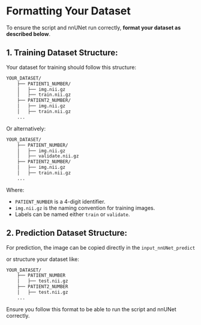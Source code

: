 # Formatting Your Dataset

To ensure the script and nnUNet run correctly, **format your dataset as described below**.

## 1. Training Dataset Structure:

Your dataset for training should follow this structure:

```bash
YOUR_DATASET/
    ├── PATIENT1_NUMBER/
    │   ├── img.nii.gz
    │   ├── train.nii.gz
    ├── PATIENT2_NUMBER/
    │   ├── img.nii.gz
    │   ├── train.nii.gz
    ... 
```

Or alternatively:

```bash
YOUR_DATASET/
    ├── PATIENT_NUMBER/
    │   ├── img.nii.gz
    │   ├── validate.nii.gz
    ├── PATIENT2_NUMBER/
    │   ├── img.nii.gz
    │   ├── train.nii.gz
    ... 
```

Where:
- `PATIENT_NUMBER` is a 4-digit identifier.
- `img.nii.gz` is the naming convention for training images.
- Labels can be named either `train` or `validate`.

## 2. Prediction Dataset Structure:

For prediction, the image can be copied directly in the `input_nnUNet_predict`

or structure your dataset like:

```bash
YOUR_DATASET/
    ├── PATIENT_NUMBER
    │   ├── test.nii.gz
    ├── PATIENT2_NUMBER
    │   ├── test.nii.gz
    ... 
```

Ensure you follow this format to be able to run the script and nnUNet correctly.
